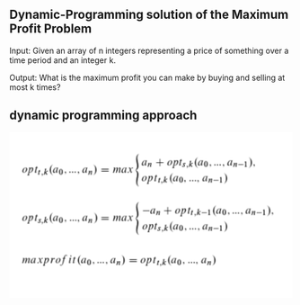 ## Dynamic-Programming solution of the Maximum Profit Problem 

Input: Given an array of n integers representing a price of something over a time period and an integer k.

Output: What is the maximum profit you can make by buying and selling at most k times?

## dynamic programming approach
![alt text](formula.png "Logo Title Text 1")
